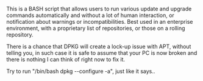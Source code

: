 This is a BASH script that allows users to run various update and upgrade commands automatically and 
without a lot of human interaction, or notification about warnings or incompatibilities. 
Best used in an enterprise environment, with a proprietary list of repositories, or those on a rolling repository.

There is a chance that DPKG will create a lock-up issue with APT, without telling you, in such case it is safe to assume that your PC is now broken and there is nothing I can think of right now to fix it. 

Try to run "/bin/bash dpkg --configure -a", just like it says..
